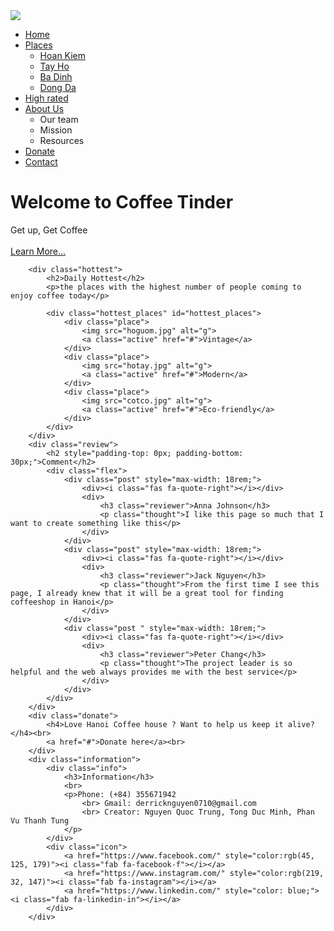 <!DOCTYPE html>
<html lang="en">

<head>
    <meta charset="UTF-8">
    <meta name="viewport" content="width=device-width, initial-scale=1.0">
    <title>Coffee Tinder</title>
    <link rel="stylesheet" href="home.css">
    <script src="https://kit.fontawesome.com/a076d05399.js"></script>
</head>

<body>
    <div>
        <div class="menu">
            <div class="logo">
                <img src="logo.jpg">
            </div>
            <div>
                <ul class="menu_list">
                    <li><a href="Home.html">Home</a></li>
                    <li><a href="#">Places</a>
                        <ul class="menu_xxx">
                            <li><a href="">Hoan Kiem </a></li>
                            <li><a href="#">Tay Ho </a></li>
                            <li><a href="#">Ba Dinh </a></li>
                            <li><a href="#">Dong Da </a></li>
                        </ul>
                    </li>
                    <li><a href="#">High rated</a></li>
                    <li><a href="#">About Us</a>
                        <ul>
                            <li><a>Our team</a></li>
                            <li><a>Mission</a></li>
                            <li><a>Resources</a></li>
                        </ul>
                    </li>
                    <li><a href="#">Donate</a></li>
                    <li><a href="#">Contact</a></li>
                </ul>
            </div>
        </div>
        <div class="banner_image">
            <div class="banner_content">
                <h1>Welcome to Coffee Tinder</h1>
                <span>Get up, Get Coffee</span><br>
                <br>
                <a class="active2" href="#">Learn More...</a>
            </div>
        </div>


        <div class="hottest">
            <h2>Daily Hottest</h2>
            <p>the places with the highest number of people coming to enjoy coffee today</p>

            <div class="hottest_places" id="hottest_places">
                <div class="place">
                    <img src="hoguom.jpg" alt="g">
                    <a class="active" href="#">Vintage</a>
                </div>
                <div class="place">
                    <img src="hotay.jpg" alt="g">
                    <a class="active" href="#">Modern</a>
                </div>
                <div class="place">
                    <img src="cotco.jpg" alt="g">
                    <a class="active" href="#">Eco-friendly</a>
                </div>
            </div>
        </div>
        <div class="review">
            <h2 style="padding-top: 0px; padding-bottom: 30px;">Comment</h2>
            <div class="flex">
                <div class="post" style="max-width: 18rem;">
                    <div><i class="fas fa-quote-right"></i></div>
                    <div>
                        <h3 class="reviewer">Anna Johnson</h3>
                        <p class="thought">I like this page so much that I want to create something like this</p>
                    </div>
                </div>
                <div class="post" style="max-width: 18rem;">
                    <div><i class="fas fa-quote-right"></i></div>
                    <div>
                        <h3 class="reviewer">Jack Nguyen</h3>
                        <p class="thought">From the first time I see this page, I already knew that it will be a great tool for finding coffeeshop in Hanoi</p>
                    </div>
                </div>
                <div class="post " style="max-width: 18rem;">
                    <div><i class="fas fa-quote-right"></i></div>
                    <div>
                        <h3 class="reviewer">Peter Chang</h3>
                        <p class="thought">The project leader is so helpful and the web always provides me with the best service</p>
                    </div>
                </div>
            </div>
        </div>
        <div class="donate">
            <h4>Love Hanoi Coffee house ? Want to help us keep it alive?</h4><br>
            <a href="#">Donate here</a><br>
        </div>
        <div class="information">
            <div class="info">
                <h3>Information</h3>
                <br>
                <p>Phone: (+84) 355671942
                    <br> Gmail: derricknguyen0710@gmail.com
                    <br> Creator: Nguyen Quoc Trung, Tong Duc Minh, Phan Vu Thanh Tung
                </p>
            </div>
            <div class="icon">
                <a href="https://www.facebook.com/" style="color:rgb(45, 125, 179)"><i class="fab fa-facebook-f"></i></a>
                <a href="https://www.instagram.com/" style="color:rgb(219, 32, 147)"><i class="fab fa-instagram"></i></a>
                <a href="https://www.linkedin.com/" style="color: blue;"><i class="fab fa-linkedin-in"></i></a>
            </div>
        </div>
</body>

</html>
